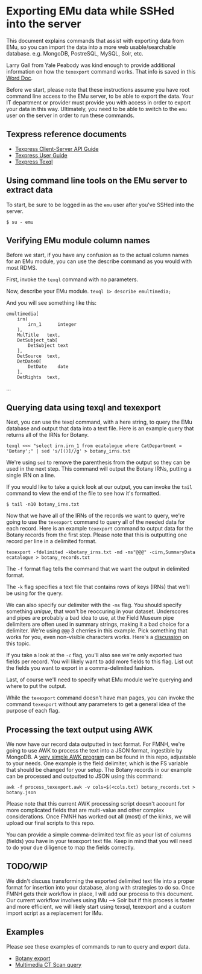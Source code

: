 # Exporting EMu data while SSHed into the server
This document explains commands that assist with exporting data from EMu,
so you can import the data into a more web usable/searchable database.
e.g. MongoDB, PostreSQL, MySQL, Solr, etc.

Larry Gall from Yale Peabody was kind enough to provide additional information on how
the `texexport` command works. That info is saved in this
[Word Doc](Texpress/Using-texql-and-texexport-to-export-data-from-EMu.docx).

Before we start, please note that these instructions assume you have root command line
access to the EMu server, to be able to export the data. Your IT department or provider
must provide you with access in order to export your data in this way. Ultimately, you
need to be able to switch to the `emu` user on the server in order to run these commands.

## Texpress reference documents
* [Texpress Client-Server API Guide](Texpress/Texpress-Client-Server-API-Guide.docx)
* [Texpress User Guide](Texpress/Texpress-User-Guide.docx)
* [Texpress Texql](Texpress/Texpress-Texql.docx)

## Using command line tools on the EMu server to extract data
To start, be sure to be logged in as the `emu` user after you've SSHed into the server.

`$ su - emu`

## Verifying EMu module column names
Before we start, if you have any confusion as to the actual column names for an EMu module, you can use the
describe command as you would with most RDMS.

First, invoke the `texql` command with no parameters.

Now, describe your EMu module.
`texql 1> describe emultimedia;`

And you will see something like this:
```
emultimedia[
    irn(
        irn_1      integer
    ),
    MulTitle   text,
    DetSubject_tab[
        DetSubject text
    ],
    DetSource  text,
    DetDate0[
        DetDate    date
    ],
    DetRights  text,
```
...

## Querying data using texql and texexport
Next, you can use the texql command, with a here string, to query the EMu database and output that data
into a text file. Here is an example query that returns all of the IRNs for Botany.

`texql <<< "select irn.irn_1 from ecatalogue where CatDepartment = 'Botany';" | sed 's/[()]//g' > botany_irns.txt`

We're using `sed` to remove the parenthesis from the output so they can be used in the next step. This command
will output the Botany IRNs, putting a single IRN on a line.

If you would like to take a quick look at our output, you can invoke the `tail` command to view the end of the
file to see how it's formatted.

`$ tail -n10 botany_irns.txt`

Now that we have all of the IRNs of the records we want to query, we're going to use the `texexport` command to
query all of the needed data for each record. Here is an example `texexport` command to output data for the
Botany records from the first step. Please note that this is outputting one record per line in a delimited
format.

`texexport -fdelimited -kbotany_irns.txt -md -ms"@@@" -cirn,SummaryData ecatalogue > botany_records.txt`

The `-f` format flag tells the command that we want the output in delimited format.

The `-k` flag specifies a text file that contains rows of keys (IRNs) that we'll be using for the query.

We can also specify our delimiter with the `-ms` flag. You should specify something *unique*, that won't
be reoccuring in your dataset. Underscores and pipes are probably a bad idea to use, at the Field Museum
pipe delimiters are often used in summary strings, making it a bad choice for a delimiter. We're using
`@@@` 3 cherries in this example. Pick something that works for you, even non-visible characters works.
Here's a
[discussion](https://stackoverflow.com/questions/6319551/whats-the-best-separator-delimiter-characters-for-a-plaintext-db-file)
on this topic.

If you take a look at the `-c` flag, you'll also see we're only exported two fields per record.
You will likely want to add more fields to this flag. List out the fields you want to export in a
comma-delimited fashion.

Last, of course we'll need to specify what EMu module we're querying and where to put the output.

While the `texexport` command doesn't have man pages, you can invoke the command `texexport` without any
parameters to get a general idea of the purpose of each flag.

## Processing the text output using AWK
We now have our record data outputted in text format. For FMNH, we're going to use AWK to process the text
into a JSON format, ingestible by MongoDB.
A [very simple AWK program](backend-export-examples/process_texexport.awk) can be found in this repo, adjustable
to your needs. One example is the field delimiter, which is the FS variable that should be changed for
your setup. The Botany records in our example can be processed and outputted to JSON using this command:

`awk -f process_texexport.awk -v cols=$(<cols.txt) botany_records.txt > botany.json`

Please note that this current AWK processing script doesn't account for more complicated fields that are
multi-value and other complex considerations. Once FMNH has worked out all (most) of the kinks, we will
upload our final scripts to this repo.

You can provide a simple comma-delimited text file as your list of columns (fields) you have in your
texexport text file. Keep in mind that you will need to do your due diligence to map the fields correctly.

## TODO/WIP
We didn't discuss transforming the exported delimited text file into a proper format for insertion into
your database, along with strategies to do so. Once FMNH gets their workflow in place, I will add our
process to this document. Our current workflow involves using IMu --> Solr but if this process is
faster and more efficient, we will likely start using texsql, texexport and a custom import script
as a replacement for IMu.

## Examples
Please see these examples of commands to run to query and export data.

* [Botany export](emu-export-examples/botany.sh)
* [Multimedia CT Scan query](emu-export-examples/ct-scans.sh)
